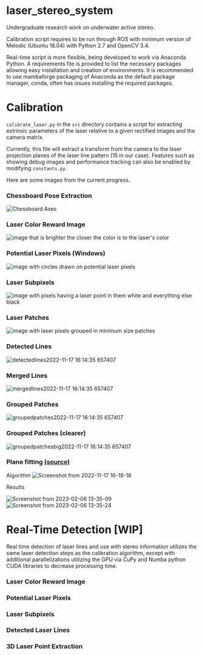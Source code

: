 # laser_stereo_system
Undergraduate research work on underwater active stereo.

Calibration script requires to be run through ROS with minimum version of Melodic (Ubuntu 18.04) with Python 2.7 and OpenCV 3.4.

Real-time script is more flexible, being developed to work via Anaconda Python. A requirements file is provided to list the necessary packages allowing easy installation and creation of environments. It is recommended to use mambaforge packaging of Anaconda as the default package manager, conda, often has issues installing the required packages.

# Calibration
`calibrate_laser.py` in the `src` directory contains a script for extracting extrinsic parameters of the laser relative to a given rectified images and the camera matrix.

Currently, this file will extract a transform from the camera to the laser projection planes of the laser line pattern (15 in our case). Features such as showing debug images and performance tracking can also be enabled by modifying `constants.py`.

Here are some images from the current progress.

### Chessboard Pose Extraction
![Chessboard Axes](https://user-images.githubusercontent.com/55857337/202570815-65b65e35-d150-4a9f-b2eb-be9641a1fff8.png)

### Laser Color Reward Image
![image that is brighter the closer the color is to the laser's color](https://user-images.githubusercontent.com/55857337/202570885-d3198248-4ade-499e-b87d-61a8d5be409f.png)

### Potential Laser Pixels (Windows)
![image with circles drawn on potential laser pixels](https://user-images.githubusercontent.com/55857337/195712355-c1b27558-fcdb-41d2-9682-da058abe5582.png)

### Laser Subpixels
![image with pixels having a laser point in them white and everything else black](https://user-images.githubusercontent.com/55857337/202570931-caa357b4-30ac-4299-95b4-209fd29c1191.png)

### Laser Patches
![image with laser pixels grouped in minimum size patches](https://user-images.githubusercontent.com/55857337/202570976-59595cfa-fffc-4415-a0a8-2b54e5c6c7d0.png)

### Detected Lines
![detectedlines2022-11-17 16:14:35 657407](https://user-images.githubusercontent.com/55857337/202571534-753a1f78-2a56-4ccb-a101-a28925296ea5.png)

### Merged Lines
![mergedlines2022-11-17 16:14:35 657407](https://user-images.githubusercontent.com/55857337/202571557-ef2118d8-c00d-4fb4-9761-91800cabc0b3.png)

### Grouped Patches
![groupedpatches2022-11-17 16:14:35 657407](https://user-images.githubusercontent.com/55857337/202571577-db02b1cd-79d7-4d0f-b989-f43b7f4f378d.png)

### Grouped Patches (clearer)
![groupedpatchesbig2022-11-17 16:14:35 657407](https://user-images.githubusercontent.com/55857337/202571603-1218fb86-bf1f-41b9-afa2-889512a19514.png)

### Plane fitting [(source)](http://srv.uib.es/wp-content/uploads/2019/12/MassotCampos_PhD_v1.2.2_printer.pdf)
Algorithm
![Screenshot from 2022-11-17 16-18-18](https://user-images.githubusercontent.com/55857337/202572178-d41fa7e0-ad43-414c-8f86-a8abeecdd4c1.png)

Results

![Screenshot from 2023-02-06 13-35-09](https://user-images.githubusercontent.com/55857337/217612632-7916ff6b-9325-4143-bc96-0054db7cc7ed.png)
![Screenshot from 2023-02-06 13-35-24](https://user-images.githubusercontent.com/55857337/217612667-1a152402-a907-49a5-999e-eb964ef60e53.png)


# Real-Time Detection [WIP]
Real time detection of laser lines and use with stereo information utilizes the same laser detection steps as the calibration algorithm, except with additional parallelizations utilizing the GPU via CuPy and Numba python CUDA libraries to decrease processing time.

### Laser Color Reward Image

### Potential Laser Pixels

### Laser Subpixels

### Detected Laser Lines

### 3D Laser Point Extraction
